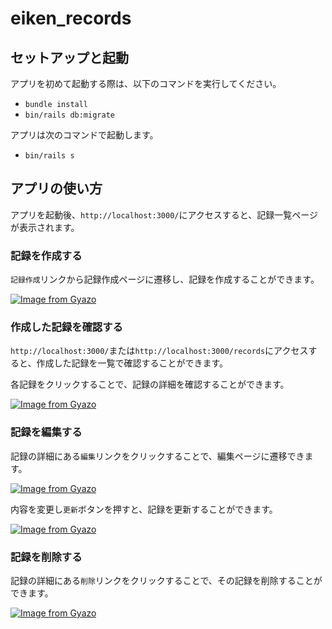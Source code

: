 # eiken_records

## セットアップと起動
アプリを初めて起動する際は、以下のコマンドを実行してください。

- `bundle install`
- `bin/rails db:migrate`

アプリは次のコマンドで起動します。
- `bin/rails s`

## アプリの使い方
アプリを起動後、`http://localhost:3000/`にアクセスすると、記録一覧ページが表示されます。

### 記録を作成する

`記録作成`リンクから記録作成ページに遷移し、記録を作成することができます。

[![Image from Gyazo](https://i.gyazo.com/3609ac5b5115a526c4a552602864cd71.gif)](https://gyazo.com/3609ac5b5115a526c4a552602864cd71)

### 作成した記録を確認する
`http://localhost:3000/`または`http://localhost:3000/records`にアクセスすると、作成した記録を一覧で確認することができます。

各記録をクリックすることで、記録の詳細を確認することができます。

[![Image from Gyazo](https://i.gyazo.com/394bd5085515f0e45219297c9891dbe8.gif)](https://gyazo.com/394bd5085515f0e45219297c9891dbe8)

### 記録を編集する
記録の詳細にある`編集`リンクをクリックすることで、編集ページに遷移できます。

[![Image from Gyazo](https://i.gyazo.com/1c412e5f45ee7dae384b9c2869b8e944.png)](https://gyazo.com/1c412e5f45ee7dae384b9c2869b8e944)

内容を変更し`更新`ボタンを押すと、記録を更新することができます。

[![Image from Gyazo](https://i.gyazo.com/ddc8b6d241bc65f16553e752387c0c6d.gif)](https://gyazo.com/ddc8b6d241bc65f16553e752387c0c6d)

### 記録を削除する
記録の詳細にある`削除`リンクをクリックすることで、その記録を削除することができます。

[![Image from Gyazo](https://i.gyazo.com/aaa6137dde928c06dd97dbe69cfc3230.gif)](https://gyazo.com/aaa6137dde928c06dd97dbe69cfc3230)
